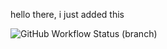 hello there, i just added this 

![GitHub Workflow Status (branch)](https://img.shields.io/github/actions/workflow/status/jo5ysf/sem/main.yml?branch=master>)